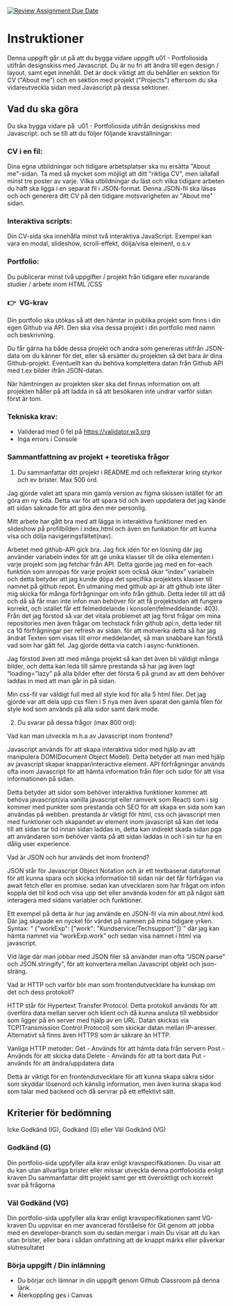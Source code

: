 [![Review Assignment Due Date](https://classroom.github.com/assets/deadline-readme-button-22041afd0340ce965d47ae6ef1cefeee28c7c493a6346c4f15d667ab976d596c.svg)](https://classroom.github.com/a/Y0f03qEq)

# Instruktioner

Denna uppgift går ut på att du bygga vidare uppgift u01 - Portfoliosida utifrån designskiss med Javascript. Du är nu fri att ändra till egen design / layout, samt eget innehåll. Det är dock viktigt att du behåller en sektion för CV ("About me") och en sektion med projekt ("Projects") eftersom du ska vidareutveckla sidan med Javascript på dessa sektioner.

## Vad du ska göra

Du ska bygga vidare på  u01 - Portfoliosida utifrån designskiss med Javascript. och se till att du följer följande kravställningar:

### CV i en fil:

Dina egna utbildningar och tidigare arbetsplatser ska nu ersätta "About me"-sidan. Ta med så mycket som möjligt att ditt "riktiga CV", men iallafall minst tre poster av varje.
Vilka utbildningar du läst och vilka tidigare arbeten du haft ska ligga i en separat fil i JSON-format. Denna JSON-fil ska läsas och och generera ditt CV på den tidigare motsvarigheten av "About me" sidan.

### Interaktiva scripts:

Din CV-sida ska innehålla minst två interaktiva JavaScript. Exempel kan vara en modal, slideshow, scroll-effekt, dölja/visa element, o.s.v

### Portfolio:

Du publicerar minst två uppgifter / projekt från tidigare eller nuvarande studier / arbete inom HTML /CSS

### 👉  VG-krav

Din portfolio ska utökas så att den hämtar in publika projekt som finns i din egen Github via API. Den ska visa dessa projekt i din portfolio med namn och beskrivning.

Du får gärna ha både dessa projekt och andra som genereras utifrån JSON-data om du känner för det, eller så ersätter du projekten så det bara är dina Github-projekt. Eventuellt kan du behöva komplettera datan från Github API med t.ex bilder ifrån JSON-datan.

När hämtningen av projekten sker ska det finnas information om att projekten håller på att ladda in så att besökaren inte undrar varför sidan först är tom.

### Tekniska krav:

- Validerad med 0 fel på https://validator.w3.org
- Inga errors i Console

### Sammantfattning av projekt + teoretiska frågor

1. Du sammanfattar ditt projekt i README.md och reflekterar kring styrkor och ev brister. Max 500 ord.

Jag gjorde valet att spara min gamla version av figma skissen istället för att göra en ny sida. Detta var för att spara tid och även uppdatera det jag kände att sidan saknade för att göra den mer personlig.

Mitt arbete har gått bra med att lägga in interaktiva funktioner med en slideshow på profilbilden i index.html och även en funkation för att kunna visa och dölja navigeringsfältet(nav).

Arbetet med github-API gick bra. Jag fick idén för en lösning där jag använder variabeln index för att ge unika klasser till de olika elementen i varje projekt som jag fetchar från API. Detta gjorde jag med en for-each funktion som anropas för varje projekt som också ökar “index” variabeln och detta betyder att jag kunde döpa det specifika projektets klasser till namnet på github repot.
En utmaning med github api är att github inte låter mig skicka för många förfrågningar om info från github. Detta leder till att då och då så får man inte infon man behöver för att få projektsidan att fungera korrekt, och istället får ett felmeddelande i konsolen(felmeddelande: 403). Från det jag förstod så var det vitala problemet att jag först frågar om mina repositories men även frågar om techstack från github api:n, detta leder till ca 10 förfrågningar per refresh av sidan. för att motverka detta så har jag ändrat Texten som visas till error meddelandet, så man snabbare kan förstå vad som har gått fel. Jag gjorde detta via catch i async-funktionen.

Jag förstod även att med många projekt så kan det även bli väldigt många bilder, och detta kan leda till sämre prestanda så har jag även lagt “loading=”lazy” på alla bilder efter det första 6 på grund av att dem behöver laddas in med att man går in på sidan.

Min css-fil var väldigt full med all style kod för alla 5 html filer. Det jag gjorde var att dela upp css filen i 5 nya men även sparat den gamla filen för style kod som används på alla sidor samt dark mode.

2. Du svarar på dessa frågor (max 800 ord):

Vad kan man utveckla m.h.a av Javascript inom frontend?

Javascript används för att skapa interaktiva sidor med hjälp av att manipulera DOM(Document Object Model). Detta betyder att man med hjälp av javascript skapar knappar/interactiva element. API förfrågningar används ofta inom Javascript för att hämta information från filer och sidor för att visa informationen på sidan.

Detta betyder att sidor som behöver interaktiva funktioner kommer att behöva javascript(via vanilla javascript eller ramverk som React) som i sig kommer med punkter som prestanda och SEO för att skapa en sida som kan användas på webben. prestanda är viktigt för html, css och javascript men med funktioner och skapandet av element inom javascript så kan det leda till att sidan tar tid innan sidan laddas in, detta kan indirekt skada sidan pga att användaren som behöver vänta på att sidan laddas in och i sin tur ha en dålig user experience.

Vad är JSON och hur används det inom frontend?

JSON står för Javascript Object Notation och är ett textbaserat dataformat för att kunna spara och skicka information till sidan när det får förfrågan via await fetch eller en promise. sedan kan utvecklaren som har frågat om infon koppla det till kod och visa upp det eller använda koden för att på något sätt interagera med sidans variabler och funktioner.

Ett exempel på detta är hur jag använde en JSON-fil via min about.html kod. Där jag skapade en nyckel för värdet på namnen på mina tidigare yrken.
Syntax: “ {"workExp": ["work": "Kundservice/Techsupport"]} ”
där jag kan hämta namnet via “workExp.work” och sedan visa namnet i html via javascript.

Vid läge där man jobbar med JSON filer så använder man ofta “JSON.parse” och JSON.stringify”, för att konvertera mellan Javascript objekt och json-sträng.

Vad är HTTP och varför bör man som frontendutvecklare ha kunskap om det och dess protokoll?

HTTP står för Hypertext Transfer Protocol. Detta protokoll används för att överföra data mellan server och klient och då kunna ansluta till webbsidor som ligger på en server med hjälp av en URL. Datan skickas via TCP(Transmission Control Protocol) som skickar datan mellan IP-aresser. Alternativt så finns även HTTPS som är säkrare än HTTP.

Vanliga HTTP metoder:
Get - Används för att hämta data från servern
Post - Används för att skicka data
Delete - Används för att ta bort data
Put - används för att ändra/uppdatera data

Detta är viktigt för en frontendutvecklare för att kunna skapa säkra sidor som skyddar lösenord och känslig information, men även kunna skapa kod som talar med backend och då servrar på ett effektivt sätt.

## Kriterier för bedömning

Icke Godkänd (IG), Godkänd (G) eller Väl Godkänd (VG)

### Godkänd (G)

Din portfolio-sida uppfyller alla krav enligt kravspecifikationen.
Du visar att du kan utan allvarliga brister eller missar utveckla denna portfoliosida enligt kraven
Du sammanfattar ditt projekt samt ger ett översiktligt och korrekt svar på frågorna

### Väl Godkänd (VG)

Din portfolio-sida uppfyller alla krav enligt kravspecifikationen samt VG-kraven
Du uppvisar en mer avancerad förståelse för Git genom att jobba med en developer-branch som du sedan mergar i main
Du visar att du kan utan brister, eller bara i sådan omfattning att de knappt märks eller påverkar slutresultatet

### Börja uppgift / Din inlämning

- Du börjar och lämnar in din uppgift genom Github Classroom på denna länk.
- Återkoppling ges i Canvas

#
